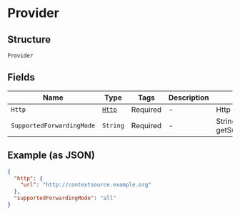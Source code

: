 
# Provider

## Structure

`Provider`

## Fields

| Name | Type | Tags | Description | Getter | Setter |
|  --- | --- | --- | --- | --- | --- |
| `Http` | [`Http`](../../doc/models/http.md) | Required | - | Http getHttp() | setHttp(Http http) |
| `SupportedForwardingMode` | `String` | Required | - | String getSupportedForwardingMode() | setSupportedForwardingMode(String supportedForwardingMode) |

## Example (as JSON)

```json
{
  "http": {
    "url": "http://contextsource.example.org"
  },
  "supportedForwardingMode": "all"
}
```

